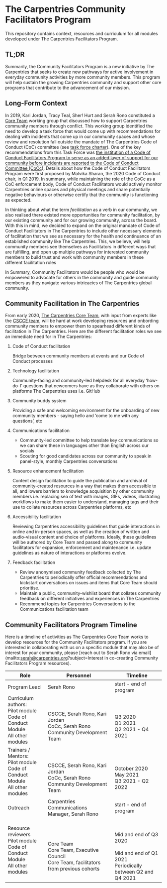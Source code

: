 # The Carpentries Community Facilitators Program

This repository contains context, resources and curriculum for all modules developed under The Carpentries Facilitators Program.

## TL;DR

Summarily, the Community Facilitators Program is a new initiative by The Carpentries that seeks to create new pathways for active involvement in everyday community activities by more community members. This program will help sustain the growing Carpentries community and support other core programs that contribute to the advancement of our mission.


## Long-Form Context

In 2019, Kari Jordan, Tracy Teal, Sher! Hurt and Serah Rono constituted a [Core Team](https://carpentries.org/team/) working group that discussed how to support Carpentries community members through conflict. This working group identified the need to develop a task force that would come up with recommendations for dealing with incidents that come up in our community spaces and whose review and resolution fall outside the mandate of The Carpentries Code of Conduct (CoC) committee (see [task force charter](https://github.com/carpentries/task-forces/blob/master/2019/incidents-outside-cocc/2019-07-incidents-outside-cocc-charter.md)). One of the key recommendations from this Task Force was [the institution of a Code of Conduct Facilitators Program to serve as an added layer of support for our community before incidents are reported to the Code of Conduct Committee (CoCc)](https://github.com/carpentries/task-forces/blob/master/2019/incidents-outside-cocc/2019-09-19-cocc-taskforce-summary-recommendations.md#recommendation-2-volunteer-code-of-conduct-facilitators). Details about how the Code of Conduct Facilitators Program were first proposed by Malvika Sharan, the 2020 Code of Conduct chair, in Q1 2019. In summary, while maintaining the role of the CoCc as a CoC enforcement body, Code of Conduct Facilitators would actively monitor Carpentries online spaces and physical meetings and share potentially negative behaviours or otherwise certify that the community is functioning as expected. 

In thinking about what the term _facilitation_ as a verb in our community, we also realised there existed more opportunities for community facilitation, by our existing community and for our growing community, across the board. With this in mind, we decided to expand on the original mandate of Code of Conduct Facilitators in The Carpentries to include other necessary elements of facilitation that we see as necessary for the health and continuance of an established community like The Carpentries. This, we believe, will help community members see themselves as Facilitators in different ways that are fulfilling, and open up multiple pathways for interested community members to build trust and work with community members in these different facilitation roles

In Summary, Community Facilitators would be people who would be empowered to advocate for others in the community and guide community members as they navigate various intricacies of The Carpentries global community.


## Community Facilitation in The Carpentries

From early 2020, [The Carpentries Core Team](https://carpentries.org/team/), with input from experts like the [CSCCE team](https://cscce.org),  will be hard at work developing resources and onbording community members to empower them to spearhead different kinds of facilitation in The Carpentries. Here are the different facilitation roles we see an immediate need for in The Carpentries:

1. Code of Conduct facilitation

    Bridge between community members at events and our Code of Conduct processes
 
1. Technology facilitation 

    Community-facing and community-led helpdesk for all everyday ‘how-do-I’ questions that newcomers have as they collaborate with others on platforms The Carpentries uses i.e. GitHub

1. Community buddy system 

    Providing a safe and welcoming environment for the onboarding of new community members - saying hello and ‘come to me with any questions’, etc

1. Communications facilitation

    - Community-led committee to help translate key communications so we can share these in languages other than English across our socials
    - Scouting for good candidates across our community to speak in panel-style, monthly Carpentries conversations 

1. Resource enhancement facilitation

    Content design facilitation to guide the publication and archival of community-created resources in a way that makes them accessible to all, and lowers barriers to knowledge acquisition by other community members i.e. replacing sea of text with images, GIFs, videos, illustrating workflows to make them easier to understand, managing tags and their use to collate resources across Carpentries platforms, etc

1. Accessibility facilitation

   Reviewing Carpentries accessibility guidelines that guide interactions in online and in-person spaces, as well as the creation of written and audio-visual content and choice of platforms. Ideally, these guidelines will be authored by Core Team and passed along to community facilitators for expansion, enforcement and maintenance i.e. update guidelines as nature of interactions or platforms evolve.

1. Feedback facilitation

    - Review anonymised community feedback collected by The Carpentries to periodically offer official recommendations and kickstart conversations on issues and items that Core Team should prioritise. 
    - Maintain a public, community-wishlist board that collates community feedback on different initiatives and experiences in The Carpentries
    - Recommend topics for Carpentries Conversations to the Communications facilitation team
    
    
## Community Facilitators Program Timeline

Here is a timeline of activities as The Carpentries Core Team works to develop resources for the Community Facilitators program. If you are interested in collaborating with us on a specific module that may also be of interest for your community, please [reach out to Serah Rono via email](mailto:serah@carpentries.org?subject=Interest in co-creating Community Facilitators Program resources).

| Role                                                                               	| Personnel                                                                                           	| Timeline                                                                                            	|
|------------------------------------------------------------------------------------	|-----------------------------------------------------------------------------------------------------	|-----------------------------------------------------------------------------------------------------	|
| Program Lead                                                              	| Serah Rono                                                                                          	| start - end of program                                                                              	|
| Curriculum authors:<br>Pilot module<br>Code of Conduct Module<br>All other modules 	| <br><br>CSCCE, Serah Rono, Kari Jordan<br>CoCc, Serah Rono<br>Community Development Team     	| <br><br>Q3 2020<br>Q1 2021<br>Q2 2021 - Q4 2021                                                     	|
| Trainers / Mentors:<br>Pilot module<br>Code of Conduct Module<br>All other modules 	| <br><br>CSCCE, Serah Rono, Kari Jordan<br>CoCc, Serah Rono<br>Community Development Team     	| <br><br>October 2020<br>May 2021<br>Q3 2021 - Q2 2022                                              	|
| Outreach                                                                           	| Carpentries Communications Manager, Serah Rono                                                                  	| start - end of program                                                                              	|
| Resource reviewers<br>Pilot module<br>Code of Conduct Module<br>All other modules  	| <br><br>Core Team<br>Core Team, Executive Council <br>Core Team, facilitators from previous cohorts 	| <br><br>Mid and end of Q3 2020<br><br>Mid and end of Q1 2021<br>Periodically between Q2 and Q4 2021 	|
